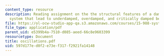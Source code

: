 ```yaml
---
content_type: resource
description: Reading assignment on the the structural features of a damped oscillations
  system that lead to underdamped, overdamped, and critically damped behavior.
file: https://ol-ocw-studio-app-qa.s3.amazonaws.com/courses/15-988-system-dynamics-self-study-fall-1998-spring-1999/597d177ed0f2e73ef317f2921fa14148_oscillations.pdf
file_type: application/pdf
parent_uid: e5399b4a-7510-d085-aeed-66c8e9603399
resourcetype: Document
title: oscillations.pdf
uid: 597d177e-d0f2-e73e-f317-f2921fa14148
---
```


